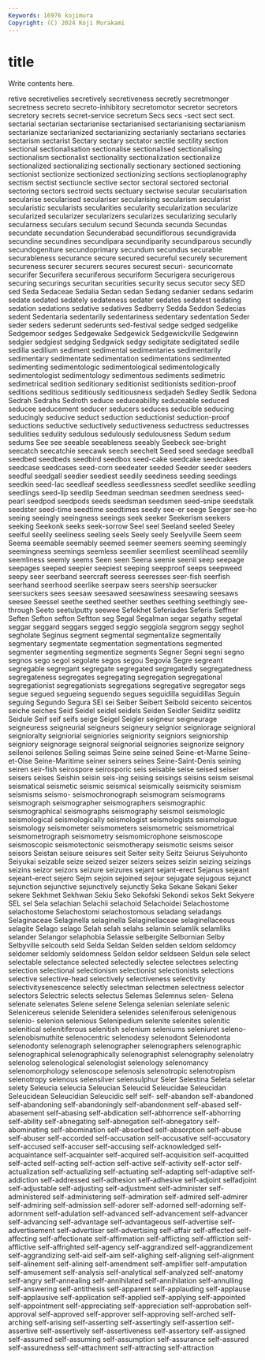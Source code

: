 ```yaml
---
Keywords: 16976 kojimura
Copyright: (C) 2024 Koji Murakami
---
```


# title

Write contents here.



retive secretivelies secretively secretiveness secretly secretmonger secretness secreto
secreto-inhibitory secretomotor secretor secretors secretory secrets secret-service secretum Secs secs
-sect sect sect. sectarial sectarian sectarianise sectarianised sectarianising sectarianism sectarianize
sectarianized sectarianizing sectarianly sectarians sectaries sectarism sectarist Sectary sectary sectator
sectile sectility section sectional sectionalisation sectionalise sectionalised sectionalising sectionalism sectionalist
sectionality sectionalization sectionalize sectionalized sectionalizing sectionally sectionary sectioned sectioning sectionist
sectionize sectionized sectionizing sections sectioplanography sectism sectist sectiuncle sective sector
sectoral sectored sectorial sectoring sectors sectroid sects sectuary sectwise secular
secularisation secularise secularised seculariser secularising secularism secularist secularistic secularists secularities
secularity secularization secularize secularized secularizer secularizers secularizes secularizing secularly secularness
seculars seculum secund Secunda secunda Secundas secundate secundation Secunderabad secundiflorous
secundigravida secundine secundines secundipara secundiparity secundiparous secundly secundogeniture secundoprimary secundum
secundus securable securableness securance secure secured secureful securely securement secureness
securer securers secures securest securi- securicornate securifer Securifera securiferous securiform
Securigera securigerous securing securings securitan securities security secus secutor secy
SED sed Seda Sedaceae Sedalia Sedan sedan Sedang sedanier sedans
sedarim sedate sedated sedately sedateness sedater sedates sedatest sedating sedation
sedations sedative sedatives Sedberry Sedda Seddon Sedecias sedent Sedentaria sedentarily
sedentariness sedentary sedentation Seder seder seders sederunt sederunts sed-festival sedge
sedged sedgelike Sedgemoor sedges Sedgewake Sedgewick Sedgewickville Sedgewinn sedgier sedgiest
sedging Sedgwick sedgy sedigitate sedigitated sedile sedilia sedilium sediment sedimental
sedimentaries sedimentarily sedimentary sedimentate sedimentation sedimentations sedimented sedimenting sedimentologic sedimentological
sedimentologically sedimentologist sedimentology sedimentous sediments sedimetric sedimetrical sedition seditionary seditionist
seditionists sedition-proof seditions seditious seditiously seditiousness sedjadeh Sedley Sedlik Sedona
Sedrah Sedrahs Sedroth seduce seduceability seduceable seduced seducee seducement seducer
seducers seduces seducible seducing seducingly seducive seduct seduction seductionist seduction-proof
seductions seductive seductively seductiveness seductress seductresses sedulities sedulity sedulous sedulously
sedulousness Sedum sedum sedums See see seeable seeableness seeably Seebeck
see-bright seecatch seecatchie seecawk seech seechelt Seed seed seedage seedball
seedbed seedbeds seedbird seedbox seed-cake seedcake seedcakes seedcase seedcases seed-corn
seedeater seeded Seeder seeder seeders seedful seedgall seedier seediest seedily
seediness seeding seedings seedkin seed-lac seedleaf seedless seedlessness seedlet seedlike
seedling seedlings seed-lip seedlip Seedman seedman seedmen seedness seed-pearl seedpod
seedpods seeds seedsman seedsmen seed-snipe seedstalk seedster seed-time seedtime seedtimes
seedy see-er seege Seeger see-ho seeing seeingly seeingness seeings seek
seeker Seekerism seekers seeking Seekonk seeks seek-sorrow Seel seel Seeland
seeled Seeley seelful seelily seeliness seeling seels Seely seely Seelyville
Seem seem Seema seemable seemably seemed seemer seemers seeming seemingly
seemingness seemings seemless seemlier seemliest seemlihead seemlily seemliness seemly seems
Seen seen Seena seenie seenil seep seepage seepages seeped seepier
seepiest seeping seepproof seeps seepweed seepy seer seerband seercraft seeress
seeresses seer-fish seerfish seerhand seerhood seerlike seerpaw seers seership seersucker
seersuckers sees seesaw seesawed seesawiness seesawing seesaws seesee Seessel seethe
seethed seether seethes seething seethingly see-through Seeto seetulputty seewee Sefekhet
Seferiades Seferis Seffner Seften Sefton sefton Seftton seg Segal Segalman
segar segathy segetal seggar seggard seggars segged seggio seggiola seggrom
seggy seghol segholate Seginus segment segmental segmentalize segmentally segmentary segmentate
segmentation segmentations segmented segmenter segmenting segmentize segments Segner Segni segni
segno segnos sego segol segolate segos segou Segovia Segre segreant
segregable segregant segregate segregated segregatedly segregatedness segregateness segregates segregating segregation
segregational segregationist segregationists segregations segregative segregator segs segue segued segueing
seguendo segues seguidilla seguidillas Seguin seguing Segundo Segura SEI sei
Seiber Seibert Seibold seicento seicentos seiche seiches Seid Seidel seidel
seidels Seiden Seidler Seidlitz seidlitz Seidule Seif seif seifs seige
Seigel Seigler seigneur seigneurage seigneuress seigneurial seigneurs seigneury seignior seigniorage
seignioral seignioralty seigniorial seigniories seigniority seigniors seigniorship seigniory seignorage seignoral
seignorial seignories seignorize seignory seilenoi seilenos Seiling seimas Seine seine
seined Seine-et-Marne Seine-et-Oise Seine-Maritime seiner seiners seines Seine-Saint-Denis seining seiren
seir-fish seirospore seirosporic seis seisable seise seised seiser seisers seises
Seishin seisin seis-ing seising seisings seisins seism seismal seismatical seismetic
seismic seismical seismically seismicity seismism seismisms seismo- seismochronograph seismogram seismograms
seismograph seismographer seismographers seismographic seismographical seismographs seismography seismol seismologic seismological
seismologically seismologist seismologists seismologue seismology seismometer seismometers seismometric seismometrical seismometrograph
seismometry seismomicrophone seismoscope seismoscopic seismotectonic seismotherapy seismotic seisms seisor seisors
Seistan seisure seisures seit Seiter seity Seitz Seiurus Seiyuhonto Seiyukai
seizable seize seized seizer seizers seizes seizin seizing seizings seizins
seizor seizors seizure seizures sejant sejant-erect Sejanus sejeant sejeant-erect sejero
Sejm sejoin sejoined sejour sejugate sejugous sejunct sejunction sejunctive sejunctively
sejunctly Seka Sekane Sekani Seker sekere Sekhmet Sekhwan Sekiu Seko
Sekofski Sekondi sekos Sekt Sekyere SEL sel Sela selachian Selachii
selachoid Selachoidei Selachostome selachostome Selachostomi selachostomous seladang seladangs Selaginaceae Selaginella
selaginella Selaginellaceae selaginellaceous selagite Selago selago Selah selah selahs selamin
selamlik selamliks selander Selangor selaphobia Selassie selbergite Selbornian Selby Selbyville
selcouth seld Selda Seldan Selden selden seldom seldomcy seldomer seldomly
seldomness Seldon seldor seldseen Seldun sele select selectable selectance selected
selectedly selectee selectees selecting selection selectional selectionism selectionist selectionists selections
selective selective-head selectively selectiveness selectivity selectivitysenescence selectly selectman selectmen selectness
selector selectors Selectric selects selectus Selemas Selemnus selen- Selena selenate
selenates Selene selene Selenga selenian seleniate selenic Selenicereus selenide Selenidera
selenides seleniferous selenigenous selenio- selenion selenious Selenipedium selenite selenites selenitic
selenitical selenitiferous selenitish selenium seleniums seleniuret seleno- selenobismuthite selenocentric selenodesy
selenodont Selenodonta selenodonty selenograph selenographer selenographers selenographic selenographical selenographically selenographist
selenography selenolatry selenolog selenological selenologist selenology selenomancy selenomorphology selenoscope selenosis
selenotropic selenotropism selenotropy selenous selensilver selensulphur Seler Selestina Seleta seletar
selety Seleucia seleucia Seleucian Seleucid Seleucidae Seleucidan Seleucidean Seleucidian Seleucidic
self self- self-abandon self-abandoned self-abandoning self-abandoningly self-abandonment self-abased self-abasement self-abasing
self-abdication self-abhorrence self-abhorring self-ability self-abnegating self-abnegation self-abnegatory self-abominating self-abomination self-absorbed
self-absorption self-abuse self-abuser self-accorded self-accusation self-accusative self-accusatory self-accused self-accuser self-accusing
self-acknowledged self-acquaintance self-acquainter self-acquired self-acquisition self-acquitted self-acted self-acting self-action self-active
self-activity self-actor self-actualization self-actualizing self-actuating self-adapting self-adaptive self-addiction self-addressed self-adhesion
self-adhesive self-adjoint selfadjoint self-adjustable self-adjusting self-adjustment self-administer self-administered self-administering self-admiration
self-admired self-admirer self-admiring self-admission self-adorer self-adorned self-adorning self-adornment self-adulation self-advanced
self-advancement self-advancer self-advancing self-advantage self-advantageous self-advertise self-advertisement self-advertiser self-advertising self-affair
self-affected self-affecting self-affectionate self-affirmation self-afflicting self-affliction self-afflictive self-affrighted self-agency self-aggrandized
self-aggrandizement self-aggrandizing self-aid self-aim self-alighing self-aligning self-alignment self-alinement self-alining self-amendment
self-amplifier self-amputation self-amusement self-analysis self-analytical self-analyzed self-anatomy self-angry self-annealing self-annihilated
self-annihilation self-annulling self-answering self-antithesis self-apparent self-applauding self-applause self-applausive self-application self-applied
self-applying self-appointed self-appointment self-appreciating self-appreciation self-approbation self-approval self-approved self-approver self-approving
self-arched self-arching self-arising self-asserting self-assertingly self-assertion self-assertive self-assertively self-assertiveness self-assertory
self-assigned self-assumed self-assuming self-assumption self-assurance self-assured self-assuredness self-attachment self-attracting self-attraction
